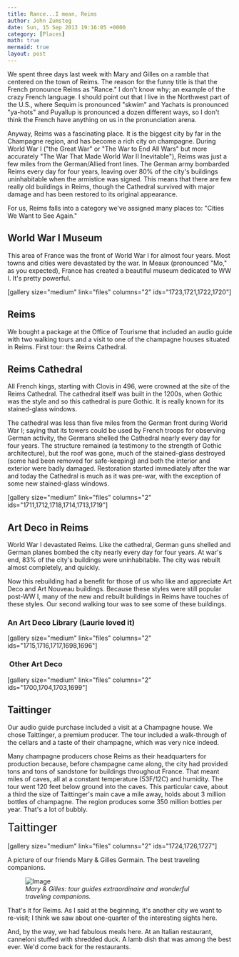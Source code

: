 ```yaml
---
title: Rance...I mean, Reims
author: John Zumsteg
date: Sun, 15 Sep 2013 19:16:05 +0000
category: [Places]
math: true
mermaid: true
layout: post
---
```

We spent three days last week with Mary and Gilles on a ramble that centered on the town of Reims. The reason for the funny title is that the French pronounce Reims as "Rance." I don't know why; an example of the crazy French language. I should point out that I live in the Northwest part of the U.S., where Sequim is pronounced "skwim" and Yachats is pronounced "ya-hots" and Puyallup is pronounced a dozen different ways, so I don't think the French have anything on us in the pronunciation arena.

Anyway, Reims was a fascinating place. It is the biggest city by far in the Champagne region, and has become a rich city on champagne. During World War I ("the Great War" or "The War to End All Wars" but more accurately "The War That Made World War II Inevitable"), Reims was just a few miles from the German/Allied front lines. The German army bombarded Reims every day for four years, leaving over 80% of the city's buildings uninhabitable when the armistice was signed. This means that there are few really old buildings in Reims, though the Cathedral survived with major damage and has been restored to its original appearance.

For us, Reims falls into a category we've assigned many places to: "Cities We Want to See Again."
<h2>World War I Museum</h2>
This area of France was the front of World War I for almost four years. Most towns and cities were devastated by the war. In Meaux (pronounced "Mo," as you expected), France has created a beautiful museum dedicated to WW I. It's pretty powerful.

[gallery size="medium" link="files" columns="2" ids="1723,1721,1722,1720"]
<h2>Reims</h2>
We bought a package at the Office of Tourisme that included an audio guide with two walking tours and a visit to one of the champagne houses situated in Reims. First tour: the Reims Cathedral.
<h2>Reims Cathedral</h2>
All French kings, starting with Clovis in 496, were crowned at the site of the Reims Cathedral. The cathedral itself was built in the 1200s, when Gothic was the style and so this cathedral is pure Gothic. It is really known for its stained-glass windows.

The cathedral was less than five miles from the German front during World War I; saying that its towers could be used by French troops for observing German activity, the Germans shelled the Cathedral nearly every day for four years. The structure remained (a testimony to the strength of Gothic architecture), but the roof was gone, much of the stained-glass destroyed (some had been removed for safe-keeping) and both the interior and exterior were badly damaged. Restoration started immediately after the war and today the Cathedral is much as it was pre-war, with the exception of some new stained-glass windows.

[gallery  size="medium" link="files" columns="2" ids="1711,1712,1718,1714,1713,1719"]
<h2>Art Deco in Reims</h2>
World War I devastated Reims. Like the cathedral, German guns shelled and German planes bombed the city nearly every day for four years. At war's end, 83% of the city's buildings were uninhabitable. The city was rebuilt almost completely, and quickly.

Now this rebuilding had a benefit for those of us who like and appreciate Art Deco and Art Nouveau buildings. Because these styles were still popular post-WW I, many of the new and rebuilt buildings in Reims have touches of these styles. Our second walking tour was to see some of these buildings.
<h3>An Art Deco Library (Laurie loved it)</h3>
[gallery  size="medium" link="files" columns="2" ids="1715,1716,1717,1698,1696"]
<h3> Other Art Deco</h3>
[gallery  size="medium" link="files" columns="2" ids="1700,1704,1703,1699"]
<h2>Taittinger</h2>
Our audio guide purchase included a visit at a Champagne house. We chose Taittinger, a premium producer. The tour included a walk-through of the cellars and a taste of their champagne, which was very nice indeed.

Many champagne producers chose Reims as their headquarters for production because, before champagne came along, the city had provided tons and tons of sandstone for buildings throughout France. That meant miles of caves, all at a constant temperature (53F/12C) and humidity. The tour went 120 feet below ground into the caves. This particular cave, about a third the size of Taittinger's main cave a mile away, holds about 3 million bottles of champagne. The region produces some 350 million bottles per year. That's a lot of bubbly.

<span style="color: #000000; font-size: 1.8em; line-height: 1.5em;">Taittinger</span>

[gallery  size="medium" link="files"  columns="2" ids="1724,1726,1727"]

A picture of our friends Mary &amp; Gilles Germain. The best traveling companions.

<figure class = "landscape">
	<img src="{{"/assets/images/2013/09/MG_6127.jpg" | prepend: site.baseurl | prepend: site.url }}" alt="Image" />
	<figcaption><em>Mary &amp; Gilles: tour guides extraordinaire and wonderful traveling companions.</em></figcaption>
</figure>



That's it for Reims. As I said at the beginning, it's another city we want to re-visit; I think we saw about one-quarter of the interesting sights here.

And, by the way, we had fabulous meals here. At an Italian restaurant, canneloni stuffed with shredded duck. A lamb dish that was among the best ever. We'd come back for the restaurants.
